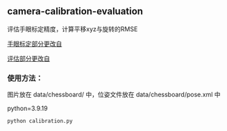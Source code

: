 ## camera-calibration-evaluation

评估手眼标定精度，计算平移xyz与旋转的RMSE

[手眼标定部分更改自](https://git.lug.ustc.edu.cn/GWDx/camera-calibration)

[评估部分更改自](https://github.com/ethz-asl/hand_eye_calibration)

### 使用方法：
图片放在 data/chessboard/ 中，位姿文件放在 data/chessboard/pose.xml 中

python=3.9.19

`python calibration.py`
